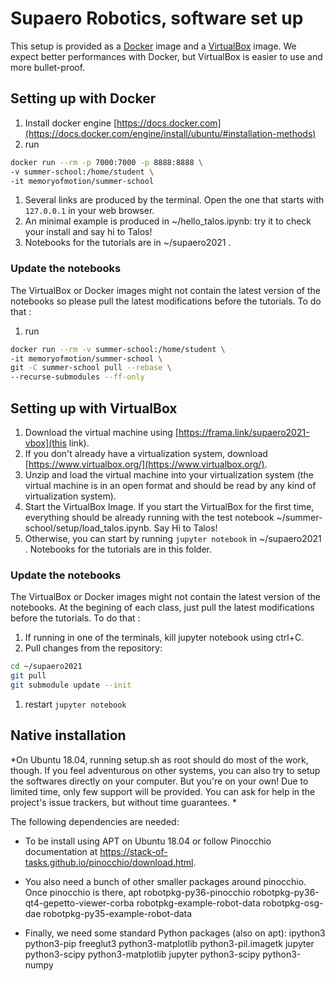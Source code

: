# Supaero Robotics, software set up

This setup is provided as a [Docker](https://www.docker.com/) image and a [VirtualBox](https://www.virtualbox.org/)
image. We expect better performances with Docker, but VirtualBox is easier to use and more bullet-proof.

## Setting up with Docker

1. Install docker engine [https://docs.docker.com](https://docs.docker.com/engine/install/ubuntu/#installation-methods) 
1. run
```bash
docker run --rm -p 7000:7000 -p 8888:8888 \
-v summer-school:/home/student \
-it memoryofmotion/summer-school
```
1. Several links are produced by the terminal. Open the one that starts with `127.0.0.1` in your web browser.
1. An minimal example is produced in ~/hello_talos.ipynb: try it to check your install and say hi to Talos!
1. Notebooks for the tutorials are in ~/supaero2021 .


### Update the notebooks

The VirtualBox or Docker images might not contain the latest version of the notebooks so please pull the latest modifications before the tutorials. To do that :
1. run
```bash
docker run --rm -v summer-school:/home/student \
-it memoryofmotion/summer-school \
git -C summer-school pull --rebase \
--recurse-submodules --ff-only
```

## Setting up with VirtualBox

1. Download the virtual machine using [https://frama.link/supaero2021-vbox](this link).
1. If you don't already have a virtualization system, download [https://www.virtualbox.org/](https://www.virtualbox.org/).
1. Unzip and load the virtual machine into your virtualization system (the virtual machine is in an open format and should be read by any kind of virtualization system).
1. Start the VirtualBox Image. If you start the VirtualBox for the first time, everything should be already running with the test notebook ~/summer-school/setup/load_talos.ipynb. Say Hi to Talos!
1. Otherwise, you can start by running ```jupyter notebook``` in ~/supaero2021 . Notebooks for the tutorials are in this folder.

### Update the notebooks

The VirtualBox or Docker images might not contain the latest version of the notebooks.
At the begining of each class, just pull the latest modifications before the tutorials. To do that :
1. If running in one of the terminals, kill jupyter notebook using ctrl+C.
1. Pull changes from the repository:
```bash
cd ~/supaero2021
git pull
git submodule update --init
```
1. restart ```jupyter notebook```


## Native installation

*On Ubuntu 18.04, running setup.sh as root should do most of the work, though. 
If you feel adventurous on other systems, you can also try to setup the softwares directly on your computer. But you're on your own! Due
to limited time, only few support will be provided. You can ask for help in the project's issue trackers,
but without time guarantees. *

The following dependencies are needed:

- To be install using APT on Ubuntu 18.04 or follow Pinocchio documentation at https://stack-of-tasks.github.io/pinocchio/download.html.

- You also need a bunch of other smaller packages around pinocchio. Once pinocchio is there, apt robotpkg-py36-pinocchio robotpkg-py36-qt4-gepetto-viewer-corba robotpkg-example-robot-data robotpkg-osg-dae robotpkg-py35-example-robot-data

- Finally, we need some standard Python packages (also on apt): ipython3 python3-pip freeglut3 python3-matplotlib python3-pil.imagetk jupyter python3-scipy python3-matplotlib jupyter python3-scipy python3-numpy 
